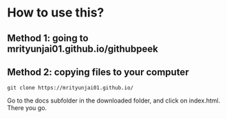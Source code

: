 # How to use this?

## Method 1: going to mrityunjai01.github.io/githubpeek

## Method 2: copying files to your computer
```shell
git clone https://mrityunjai01.github.io/
```
Go to the docs subfolder in the downloaded folder, and click on index.html. There you go.
